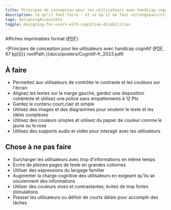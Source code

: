```yaml
---
title: Principes de conception pour les utilisateurs avec handicap cognitif
description: Ce qu'il faut faire - et ce qu'il ne faut <strong>pas</strong> faire - lors de la conception pour les utilisateurs ayant des troubles cognitifs.
tags: designingAccessible
toggle: designing-for-users-with-cognitive-disabilities
---
```


Affiches imprimables format (<abbr lang="en" title="Portable Document Format">PDF</abbr>):

-[Principes de conception pour les utilisateurs avec handicap cognitif (<abbr lang="en" title="Portable Document Format">PDF</abbr>, 67 <abbr title="kilo-octet">ko</abbr>)]({{ rootPath }}docs/posters/Cognitif-fr_2023.pdf)

<div class="row">
<div class="col-md-6">

## <span class="fas fa-thumbs-up mrgn-rght-md" aria-hidden="true"></span> À faire

- Permettez aux utilisateurs de contrôler le contraste et les couleurs sur l'écran
- Alignez les textes sur la marge gauche, gardez une disposition cohérente et utilisez une police sans empattements à 12 Pts
- Gardez le contenu court,clair et simple
- Utilisez des images et des diagrammes pour soutenir le texte et les idées complexes
- Utilisez des couleurs simples et utilisez du papier de couleur comme le jaune ou le rose
- Utilisez des supports audio et vidéo pour interagir avec les utilisateurs

</div>
<div class="col-md-6">

## <span class="fas fa-thumbs-up mrgn-rght-md" aria-hidden="true"></span> Chose à ne pas faire

- Surcharger les utilisateurs avec trop d'informations en même temps
- Écrire de pleines pages de texte en grandes colonnes
- Utiliser des expressions du langage familier
- Augmenter la charge cognitive des utilisateurs en exigeant qu'ils se souviennent des informations
- Utiliser des couleurs vives et contrastantes; évitez de trop fortes stimulations
- Presser les utilisateurs ou définir de courts délais pour accomplir des tâches

</div>
</div>
